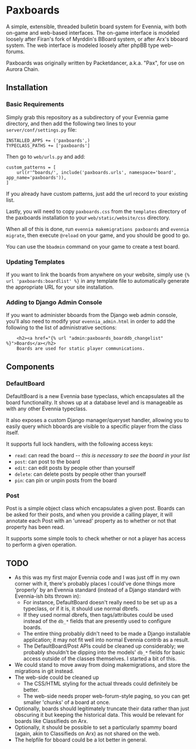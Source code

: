 # Paxboards

A simple, extensible, threaded bulletin board system for Evennia, with both on-game and web-based interfaces.  The on-game interface is modeled loosely after Firan's fork of Myrddin's BBoard system, or after Arx's bboard system.  The web interface is modeled loosely after phpBB type web-forums.

Paxboards was originally written by Packetdancer, a.k.a. "Pax", for use on Aurora Chain.

## Installation

### Basic Requirements

Simply grab this repository as a subdirectory of your Evennia game directory, and then add the following two lines to your `server/conf/settings.py` file:

```
INSTALLED_APPS += ('paxboards',)
TYPECLASS_PATHS += ['paxboards']
```

Then go to `web/urls.py` and add:

```
custom_patterns = [
    url(r'^boards/', include('paxboards.urls', namespace='board', app_name='paxboards')),
]
```

If you already have custom patterns, just add the url record to your existing list.

Lastly, you will need to copy `paxboards.css` from the `templates` directory of the paxboards installation to your `web/static/website/css` directory.

When all of this is done, run `evennia makemigrations paxboards` and `evennia migrate`, then execute `@reload` on your game, and you should be good to go.  

You can use the `bbadmin` command on your game to create a test board.

### Updating Templates

If you want to link the boards from anywhere on your website, simply use `{% url 'paxboards:boardlist' %}` in any template file to automatically generate the appropriate URL for your site installation.

### Adding to Django Admin Console

If you want to administer bboards from the Django web admin console, you'll also need to modify your `evennia_admin.html` in order to add the following to the list of administrative sections:

```
    <h2><a href="{% url "admin:paxboards_boarddb_changelist" %}">Boards</a></h2>
    Boards are used for static player communications.
```

## Components

### DefaultBoard

DefaultBoard is a new Evennia base typeclass, which encapsulates all the board functionality.  It shows up at a database level and is manageable as with any other Evennia typeclass.

It also exposes a custom Django manager/queryset handler, allowing you to easily query which bboards are visible to a specific player from the class itself.

It supports full lock handlers, with the following access keys:

* `read`: can read the board -- _this is necessary to see the board in your list_
* `post`: can post to the board
* `edit`: can edit posts by people other than yourself
* `delete`: can delete posts by people other than yourself
* `pin`: can pin or unpin posts from the board

### Post

Post is a simple object class which encapsulates a given post.  Boards can be asked for their posts, and when you provide a calling player, it will annotate each Post with an 'unread' property as to whether or not that property has been read.

It supports some simple tools to check whether or not a player has access to perform a given operation.

## TODO

* As this was my first major Evennia code and I was just off in my own corner with it, there's probably places I could've done things more 'properly' by an Evennia standard (instead of a Django standard with Evennia-ish bits thrown in):
	* For instance, DefaultBoard doesn't really need to be set up as a typeclass, or if it is, it should use normal dbrefs.
	* If they used normal dbrefs, then tags/attributes could be used instead of the `db_*` fields that are presently used to configure boards.
	* The entire thing probably didn't need to be made a Django installable application; it may not fit well into normal Evennia contrib as a result.
	* The DefaultBoard/Post APIs could be cleaned up considerably; we probably shouldn't be dipping into the models' `db_*` fields for basic access outside of the classes themselves.  I started a bit of this.
* We could stand to move away from doing makemigrations, and store the migrations in git instead. 
* The web-side could be cleaned up
	* The CSS/HTML styling for the actual threads could definitely be better.
	* The web-side needs proper web-forum-style paging, so you can get smaller 'chunks' of a board at once.
* Optionally, boards should legitimately truncate their data rather than just obscuring it but keeping the historical data.  This would be relevant for boards like Classifieds on Arx.
* Optionally, it should be possible to set a particularly spammy board (again, akin to Classifieds on Arx) as not shared on the web.
* The helpfile for bboard could be a lot better in general.
